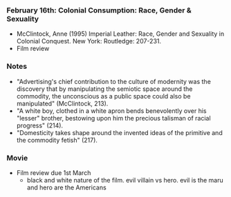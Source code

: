 ### February 16th: Colonial Consumption: Race, Gender & Sexuality

- McClintock, Anne (1995) Imperial Leather: Race, Gender and Sexuality in Colonial
Conquest. New York: Routledge: 207-231.
- Film review

### Notes

- "Advertising's chief contribution to the culture of modernity was the discovery that by manipulating the semiotic space around the commodity, the unconscious as a public space could also be manipulated" (McClintock, 213).
- "A white boy, clothed in a white apron bends benevolently over his "lesser" brother, bestowing upon him the precious talisman of racial progress" (214).
- "Domesticity takes shape around the invented ideas of the primitive and the commodity fetish" (217).

### Movie

- Film review due 1st March
    - black and white nature of the film. evil villain vs hero. evil is the maru and hero are the Americans

